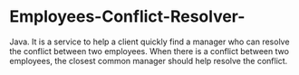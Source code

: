 # Employees-Conflict-Resolver-
Java. It is a service to help a client quickly find a manager who can resolve the conflict between two employees. When there is a conflict between two employees, the closest common manager should help resolve the conflict. 
